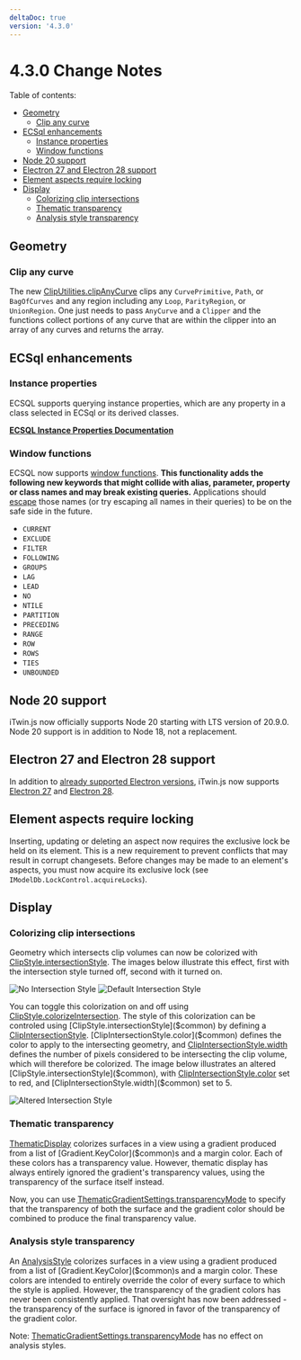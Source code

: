 ```yaml
---
deltaDoc: true
version: '4.3.0'
---
```

# 4.3.0 Change Notes

Table of contents:

- [Geometry](#geometry)
  - [Clip any curve](#clip-any-curve)
- [ECSql enhancements](#ecsql-enhancements)
  - [Instance properties](#instance-properties)
  - [Window functions](#window-functions)
- [Node 20 support](#node-20-support)
- [Electron 27 and Electron 28 support](#electron-27-and-electron-28-support)
- [Element aspects require locking](#element-aspects-require-locking)
- [Display](#display)
  - [Colorizing clip intersections](#colorizing-clip-intersections)
  - [Thematic transparency](#thematic-transparency)
  - [Analysis style transparency](#analysis-style-transparency)

## Geometry

### Clip any curve

The new [ClipUtilities.clipAnyCurve]($core-geometry) clips any `CurvePrimitive`, `Path`, or `BagOfCurves` and any region including any `Loop`, `ParityRegion`, or `UnionRegion`. One just needs to pass `AnyCurve` and a `Clipper` and the functions collect portions of any curve that are within the clipper into an array of any curves and returns the array.

## ECSql enhancements

### Instance properties

ECSQL supports querying instance properties, which are any property in a class selected in ECSql or its derived classes.

[**ECSQL Instance Properties Documentation**](../learning/ECSqlReference/InstanceQuery.md)

### Window functions

ECSQL now supports [window functions](../learning/ECSqlReference/WindowFunctions.md). **This functionality adds the following new keywords that might collide with alias, parameter, property or class names and may break existing queries.** Applications should [escape](../learning/ECSqlReference/ECSqlKeywords.md#escaping-keywords) those names (or try escaping all names in their queries) to be on the safe side in the future.

- `CURRENT`
- `EXCLUDE`
- `FILTER`
- `FOLLOWING`
- `GROUPS`
- `LAG`
- `LEAD`
- `NO`
- `NTILE`
- `PARTITION`
- `PRECEDING`
- `RANGE`
- `ROW`
- `ROWS`
- `TIES`
- `UNBOUNDED`

## Node 20 support

iTwin.js now officially supports Node 20 starting with LTS version of 20.9.0. Node 20 support is in addition to Node 18, not a replacement.

## Electron 27 and Electron 28 support

In addition to [already supported Electron versions](../learning/SupportedPlatforms.md#electron), iTwin.js now supports [Electron 27](https://www.electronjs.org/blog/electron-27-0) and [Electron 28](https://releases.electronjs.org/release/v28.0.0).

## Element aspects require locking

Inserting, updating or deleting an aspect now requires the exclusive lock be held on its element. This is a new requirement to prevent conflicts that may result in corrupt changesets. Before changes may be made to an element's aspects, you must now acquire its exclusive lock (see `IModelDb.LockControl.acquireLocks`).

## Display

### Colorizing clip intersections

Geometry which intersects clip volumes can now be colorized with [ClipStyle.intersectionStyle]($common). The images below illustrate this effect, first with the intersection style turned off, second with it turned on.

![No Intersection Style](./assets/IntersectionStyle-Off.jpg "No intersection style is applied.") ![Default Intersection Style](./assets/IntersectionStyle-Default.jpg "Geometry determined to intersect the clip plane is recolored white at a width of one pixel.")

You can toggle this colorization on and off using [ClipStyle.colorizeIntersection]($common). The style of this colorization can be controled using [ClipStyle.intersectionStyle]($common) by defining a [ClipIntersectionStyle]($common). [ClipIntersectionStyle.color]($common) defines the color to apply to the intersecting geometry, and [ClipIntersectionStyle.width]($common) defines the number of pixels considered to be intersecting the clip volume, which will therefore be colorized. The image below illustrates an altered [ClipStyle.intersectionStyle]($common), with [ClipIntersectionStyle.color]($common) set to red, and [ClipIntersectionStyle.width]($common) set to 5.

![Altered Intersection Style](./assets/IntersectionStyle-Altered.jpg "Geometry determined to intersect the clip plane is recolored red at a width of five pixels.")

### Thematic transparency

[ThematicDisplay]($common) colorizes surfaces in a view using a gradient produced from a list of [Gradient.KeyColor]($common)s and a margin color. Each of these colors has a transparency value. However, thematic display has always entirely ignored the gradient's transparency values, using the transparency of the surface itself instead.

Now, you can use [ThematicGradientSettings.transparencyMode]($common) to specify that the transparency of both the surface and the gradient color should be combined to produce the final transparency value.

### Analysis style transparency

An [AnalysisStyle]($common) colorizes surfaces in a view using a gradient produced from a list of [Gradient.KeyColor]($common)s and a margin color. These colors are intended to entirely override the color of every surface to which the style is applied. However, the transparency of the gradient colors has never been consistently applied. That oversight has now been addressed - the transparency of the surface is ignored in favor of the transparency of the gradient color.

Note: [ThematicGradientSettings.transparencyMode]($common) has no effect on analysis styles.
